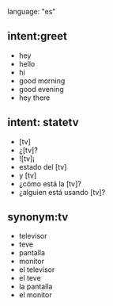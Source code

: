 language: "es"

## intent:greet
- hey
- hello
- hi
- good morning
- good evening
- hey there


## intent: statetv 
- [tv]
- ¿[tv]?
- ![tv]¡
- estado del [tv]
- y [tv]
- ¿cómo está la [tv]?
- ¿alguien está usando [tv]?

## synonym:tv
- televisor
- teve
- pantalla
- monitor
- el televisor
- el teve
- la pantalla
- el monitor





